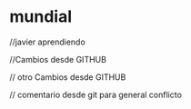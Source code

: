 # mundial


//javier aprendiendo


//Cambios desde GITHUB

// otro Cambios desde GITHUB

// comentario desde git para general conflicto
